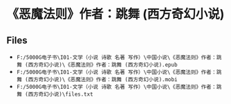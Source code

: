 # 《恶魔法则》作者：跳舞 (西方奇幻小说)

## Files

- `F:/5000G电子书\I01-文学（小说 诗歌 名著 写作）\中国小说\《恶魔法则》作者：跳舞 (西方奇幻小说)\《恶魔法则》作者：跳舞 (西方奇幻小说).epub`
- `F:/5000G电子书\I01-文学（小说 诗歌 名著 写作）\中国小说\《恶魔法则》作者：跳舞 (西方奇幻小说)\《恶魔法则》作者：跳舞 (西方奇幻小说).mobi`
- `F:/5000G电子书\I01-文学（小说 诗歌 名著 写作）\中国小说\《恶魔法则》作者：跳舞 (西方奇幻小说)\files.txt`
